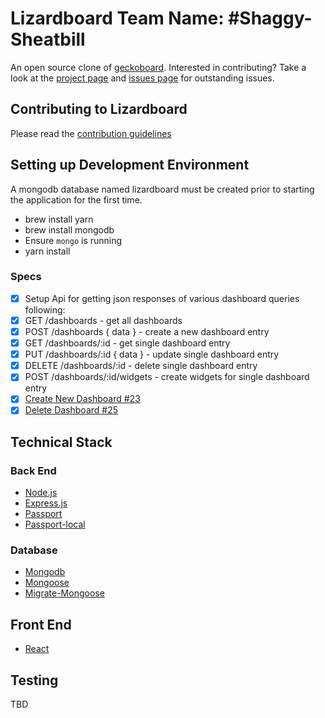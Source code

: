 # Lizardboard Team Name: #Shaggy-Sheatbill

An open source clone of [geckoboard](https://www.geckoboard.com/). Interested in contributing? Take a look at the [project page](https://github.com/GuildCrafts/lizardboard/projects) and [issues page](https://github.com/GuildCrafts/lizardboard/issues) for outstanding issues.

## Contributing to Lizardboard

Please read the [contribution guidelines](https://github.com/GuildCrafts/lizardboard/blob/master/CONTRIBUTING.md)

## Setting up Development Environment

A mongodb database named lizardboard must be created prior to starting the application for the first time.
- brew install yarn
- brew install mongodb
- Ensure `mongo` is running
- yarn install

### Specs
- [x] Setup Api for getting json responses of various dashboard queries following: 
 - [x] GET /dashboards - get all dashboards
 - [x] POST /dashboards { data } - create a new dashboard entry
 - [x] GET /dashboards/:id - get single dashboard entry
 - [x] PUT /dashboards/:id { data } - update single dashboard entry
 - [x] DELETE /dashboards/:id - delete single dashboard entry
 - [x] POST /dashboards/:id/widgets - create widgets for single dashboard entry
- [x] [Create New Dashboard #23](https://github.com/GuildCrafts/lizardboard/issues/23)
- [x] [Delete Dashboard #25](https://github.com/GuildCrafts/lizardboard/issues/25)

## Technical Stack

### Back End
- [Node.js](https://nodejs.org/en/)
- [Express.js](http://expressjs.com/)
- [Passport](http://passportjs.org/docs)
- [Passport-local](https://www.npmjs.com/package/passport-local)

### Database
- [Mongodb](https://docs.mongodb.com/)
- [Mongoose](http://mongoosejs.com/docs/guide.html)
- [Migrate-Mongoose](https://github.com/balmasi/migrate-mongoose)

## Front End
- [React](https://facebook.github.io/react/)

## Testing
TBD
